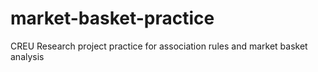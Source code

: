 # market-basket-practice
CREU Research project practice for association rules and market basket analysis 
